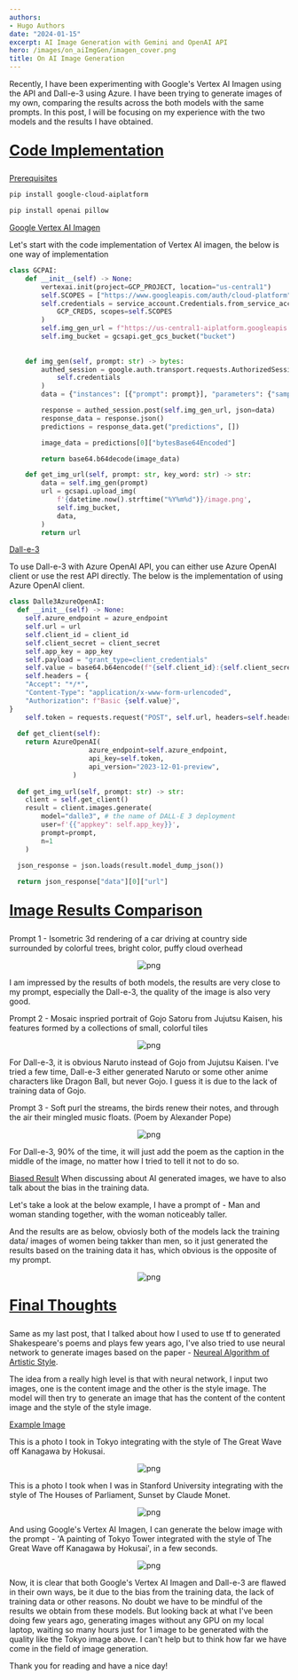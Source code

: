 ```yaml
---
authors:
- Hugo Authors
date: "2024-01-15"
excerpt: AI Image Generation with Gemini and OpenAI API
hero: /images/on_aiImgGen/imagen_cover.png
title: On AI Image Generation
---
```


Recently, I have been experimenting with Google's Vertex AI Imagen using the API and Dall-e-3 using Azure. 
I have been trying to generate images of my own, comparing the results across the both models with the same prompts.
In this post, I will be focusing on my experience with the two models and the results I have obtained.


<u><b>
    <p style="font-size:20pt ">
      Code Implementation
</b></u>

<u>Prerequisites</u>

```powershell
pip install google-cloud-aiplatform

pip install openai pillow
```


<u>Google Vertex AI Imagen</u>

Let's start with the code implementation of Vertex AI imagen, the below is one way of implementation

```python
class GCPAI:
    def __init__(self) -> None:
        vertexai.init(project=GCP_PROJECT, location="us-central1")
        self.SCOPES = ["https://www.googleapis.com/auth/cloud-platform"]
        self.credentials = service_account.Credentials.from_service_account_info(
            GCP_CREDS, scopes=self.SCOPES
        )
        self.img_gen_url = f"https://us-central1-aiplatform.googleapis.com/v1/projects/{GCP_PROJECT}/locations/us-central1/publishers/google/models/imagegeneration:predict"
        self.img_bucket = gcsapi.get_gcs_bucket("bucket")
    
    
    def img_gen(self, prompt: str) -> bytes:
        authed_session = google.auth.transport.requests.AuthorizedSession(
            self.credentials
        )
        data = {"instances": [{"prompt": prompt}], "parameters": {"sampleCount": 1}} # sampleCount 1-8

        response = authed_session.post(self.img_gen_url, json=data)
        response_data = response.json()
        predictions = response_data.get("predictions", [])

        image_data = predictions[0]["bytesBase64Encoded"]

        return base64.b64decode(image_data)

    def get_img_url(self, prompt: str, key_word: str) -> str:
        data = self.img_gen(prompt)
        url = gcsapi.upload_img(
            f'{datetime.now().strftime("%Y%m%d")}/image.png',
            self.img_bucket,
            data,
        )
        return url
```


<u>Dall-e-3</u>

To use Dall-e-3 with Azure OpenAI API, you can either use Azure OpenAI client or use the rest API directly. 
The below is the implementation of using Azure OpenAI client.

```python
class Dalle3AzureOpenAI:
  def __init__(self) -> None:
    self.azure_endpoint = azure_endpoint
    self.url = url
    self.client_id = client_id
    self.client_secret = client_secret
    self.app_key = app_key
    self.payload = "grant_type=client_credentials"
    self.value = base64.b64encode(f"{self.client_id}:{self.client_secret}".encode("utf-8")).decode("utf-8")
    self.headers = {
    "Accept": "*/*",
    "Content-Type": "application/x-www-form-urlencoded",
    "Authorization": f"Basic {self.value}",
}
    self.token = requests.request("POST", self.url, headers=self.headers, data=self.payload).json()["access_token"]
  
  def get_client(self):
    return AzureOpenAI(
                    azure_endpoint=self.azure_endpoint,
                    api_key=self.token,
                    api_version="2023-12-01-preview",
                )
  
  def get_img_url(self, prompt: str) -> str:
    client = self.get_client()
    result = client.images.generate(
        model="dalle3", # the name of DALL-E 3 deployment
        user=f'{{"appkey": self.app_key}}',
        prompt=prompt,
        n=1
    )

  json_response = json.loads(result.model_dump_json())
  
  return json_response["data"][0]["url"] 

```


<u><b>
    <p style="font-size:20pt ">
      Image Results Comparison
</b></u>

Prompt 1 - Isometric 3d rendering of a car driving at country side surrounded by colorful trees, bright color, puffy cloud overhead

<p align="center">
<img alt = 'png' src='/images/on_aiImgGen/countryside.png'/>
</p>

I am impressed by the results of both models, the results are very close to my prompt, especially the Dall-e-3, the quality of the image is also very good.


Prompt 2 - Mosaic inspried portrait of Gojo Satoru from Jujutsu Kaisen, his features formed by a collections of small, colorful tiles

<p align="center">
<img alt = 'png' src='/images/on_aiImgGen/gojo.png'/>
</p>

For Dall-e-3, it is obvious Naruto instead of Gojo from  Jujutsu Kaisen. I've tried a few time, Dall-e-3 either generated Naruto or some other anime characters like Dragon Ball, but never Gojo. I guess it is due to the lack of training data of Gojo.


Prompt 3 - Soft purl the streams, the birds renew their notes, and through the air their mingled music floats. (Poem by Alexander Pope)

<p align="center">
<img alt = 'png' src='/images/on_aiImgGen/poem.png'/>
</p>

For Dall-e-3, 90% of the time, it will just add the poem as the caption in the middle of the image, no matter how I tried to tell it not to do so.


<u>Biased Result</u>
When discussing about AI generated images, we have to also talk about the bias in the training data.

Let's take a look at the below example, I have a prompt of - Man and woman standing together, with the woman noticeably taller.

And the results are as below, obviosly both of the models lack the training data/ images of women being takker than men, so it just generated the results based on the training data it has, which obvious is the opposite of my prompt.

<p align="center">
<img alt = 'png' src='/images/on_aiImgGen/bias.png'/>
</p>


<u><b>
    <p style="font-size:20pt ">
      Final Thoughts
</b></u>

Same as my last post, that I talked about how I used to use tf to generated Shakespeare's poems and plays few years ago, I've also tried to use neural network to generate images based on the paper - [Neureal Algorithm of Artistic Style](https://arxiv.org/abs/1508.06576). 

The idea from a really high level is that with neural network, I input two images, one is the content image and the other is the style image. The model will then try to generate an image that has the content of the content image and the style of the style image.

<u>Example Image</u>

This is a photo I took in Tokyo integrating with the style of The Great Wave off Kanagawa by Hokusai.

<p align="center">
<img alt = 'png' src='/images/on_aiImgGen/tky_tower.png'/>
</p>

This is a photo I took when I was in Stanford University integrating with the style of The Houses of Parliament, Sunset by Claude Monet.

<p align="center">
<img alt = 'png' src='/images/on_aiImgGen/stanford.png'/>
</p>

And using Google's Vertex AI Imagen, I can generate the below image with the prompt - 'A painting of Tokyo Tower integrated with the style of The Great Wave off Kanagawa by Hokusai', in a few seconds.

<p align="center">
<img alt = 'png' src='/images/on_aiImgGen/tky_tower_ai.png'/>
</p>

Now, it is clear that both Google's Vertex AI Imagen and Dall-e-3 are flawed in their own ways, be it due to the bias from the training data, the lack of training data or other reasons. No doubt we have to be mindful of the results we obtain from these models. But looking back at what I've been doing few years ago, generating images without any GPU on my local laptop, waiting so many hours just for 1 image to be generated with the quality like the Tokyo image above. I can't help but to think how far we have come in the field of image generation. 


Thank you for reading and have a nice day!